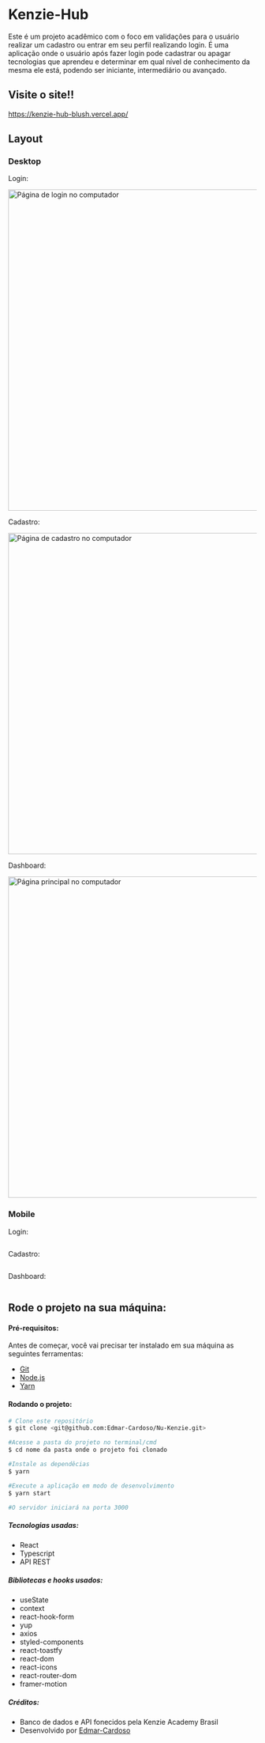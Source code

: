 # Kenzie-Hub

Este é um projeto acadêmico com o foco em validações para o usuário realizar um cadastro ou entrar em seu perfil realizando login. É uma aplicação onde o usuário após fazer login pode cadastrar ou apagar tecnologias que aprendeu e determinar em qual nível de conhecimento da mesma ele está, podendo ser iniciante, intermediário ou avançado.

## Visite o site!!

https://kenzie-hub-blush.vercel.app/

## Layout

### Desktop

Login:

<img src="./src/assets/imgs/imgsReadme/login-desktop-kenzie-hub.png" alt="Página de login no computador" width=650px>

Cadastro:

<img src="./src/assets/imgs/imgsReadme/register-dekstop-kenzie-hub.png" alt="Página de cadastro no computador" width=650px>

Dashboard:

<img src="./src/assets/imgs/imgsReadme/dashboard-desktop-kenzie-hub.png" alt="Página principal no computador" width=650px>

### Mobile

Login:

<img src="./src/assets/imgs/imgsReadme/login-mobile-kenzie-hub.png" alt="">

Cadastro:

<img src="./src/assets/imgs/imgsReadme/register-mobilekenzie-hub.png" alt="">

Dashboard:

<img src="./src/assets/imgs/imgsReadme/dashboard-mobile-kenzie-hub.png" alt="">

## Rode o projeto na sua máquina:

#### Pré-requisitos:

Antes de começar, você vai precisar ter instalado em sua máquina as seguintes ferramentas:

- [Git](https://git-scm.com/downloads)
- [Node.js](https://nodejs.org/en/download/)
- [Yarn](https://classic.yarnpkg.com/en/docs/install#windows-stable)

#### Rodando o projeto:

```bash
# Clone este repositório
$ git clone <git@github.com:Edmar-Cardoso/Nu-Kenzie.git>

#Acesse a pasta do projeto no terminal/cmd
$ cd nome da pasta onde o projeto foi clonado

#Instale as dependêcias
$ yarn

#Execute a aplicação em modo de desenvolvimento
$ yarn start

#O servidor iniciará na porta 3000
```

##### Tecnologias usadas:

- React
- Typescript
- API REST

##### Bibliotecas e hooks usados:

- useState
- context
- react-hook-form
- yup
- axios
- styled-components
- react-toastfy
- react-dom
- react-icons
- react-router-dom
- framer-motion

##### Créditos:

- Banco de dados e API fonecidos pela Kenzie Academy Brasil
- Desenvolvido por [Edmar-Cardoso](https://github.com/Edmar-Cardoso)
